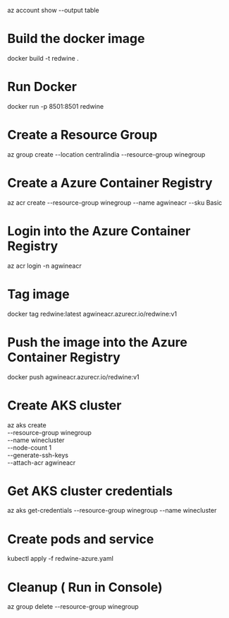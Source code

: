 az account show --output table

# Build the docker image       
docker build -t redwine .   

# Run Docker   
docker run -p 8501:8501 redwine

# Create a Resource Group      
az group create --location centralindia --resource-group winegroup 

# Create a Azure Container Registry    
az acr create --resource-group winegroup --name agwineacr --sku Basic 

# Login into the Azure Container Registry   
az acr login -n agwineacr   

# Tag image      
docker tag redwine:latest agwineacr.azurecr.io/redwine:v1  

# Push the image into the Azure Container Registry  
docker push agwineacr.azurecr.io/redwine:v1  


# Create AKS cluster
az aks create \
    --resource-group winegroup \
    --name winecluster \
    --node-count 1 \
    --generate-ssh-keys \
    --attach-acr agwineacr

# Get AKS cluster credentials
az aks get-credentials --resource-group winegroup --name winecluster


# Create pods and service 
kubectl apply -f redwine-azure.yaml

# Cleanup ( Run in Console)   
az group delete --resource-group winegroup